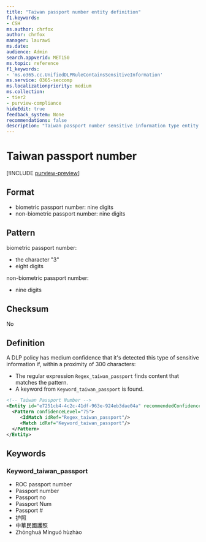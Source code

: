 ```yaml
---
title: "Taiwan passport number entity definition"
f1.keywords:
- CSH
ms.author: chrfox
author: chrfox
manager: laurawi
ms.date:
audience: Admin
search.appverid: MET150
ms.topic: reference
f1_keywords:
- 'ms.o365.cc.UnifiedDLPRuleContainsSensitiveInformation'
ms.service: O365-seccomp
ms.localizationpriority: medium
ms.collection:
- tier2
- purview-compliance
hideEdit: true
feedback_system: None
recommendations: false
description: "Taiwan passport number sensitive information type entity definition."
---
```


# Taiwan passport number

[!INCLUDE [purview-preview](../includes/purview-preview.md)]

## Format

- biometric passport number: nine digits
- non-biometric passport number: nine digits

## Pattern

biometric passport number:

- the character "3"
- eight digits

non-biometric passport number:

- nine digits

## Checksum

No

## Definition

A DLP policy has medium confidence that it's detected this type of sensitive information if, within a proximity of 300 characters:

- The regular expression `Regex_taiwan_passport` finds content that matches the pattern.
- A keyword from `Keyword_taiwan_passport` is found.

```xml
<!-- Taiwan Passport Number -->
<Entity id="e7251cb4-4c2c-41df-963e-924eb3dae04a" recommendedConfidence="75" patternsProximity="300">
  <Pattern confidenceLevel="75">
     <IdMatch idRef="Regex_taiwan_passport"/>
     <Match idRef="Keyword_taiwan_passport"/>
  </Pattern>
</Entity>
```

## Keywords

### Keyword_taiwan_passport

- ROC passport number
- Passport number
- Passport no
- Passport Num
- Passport #
- 护照
- 中華民國護照
- Zhōnghuá Mínguó hùzhào
